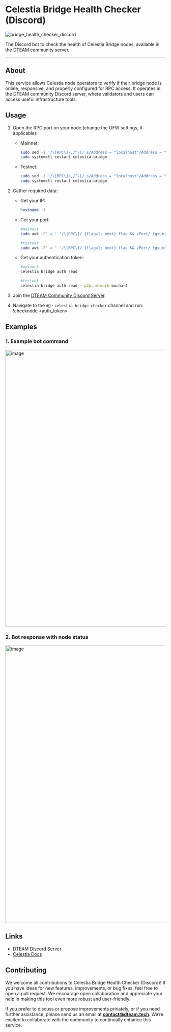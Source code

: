 # Celestia Bridge Health Checker (Discord)

![bridge_health_checker_discord](https://github.com/user-attachments/assets/4c4bf981-2d81-4db8-8dd0-ddf10a5b9f69)

The Discord bot to check the health of Celestia Bridge nodes, available in the DTEAM community server.

---

## About

This service allows Celestia node operators to verify if their bridge node is online, responsive, and properly configured for RPC access. It operates in the DTEAM community Discord server, where validators and users can access useful infrastructure tools.

## Usage

1. Open the RPC port on your node (change the UFW settings, if applicable):
   - Mainnet:
     ```bash
     sudo sed -i '/\[RPC\]/,/^\[/ s/Address = "localhost"/Address = "0.0.0.0"/' $HOME/.celestia-bridge/config.toml
     sudo systemctl restart celestia-bridge
     ```
   - Testnet:
     ```bash
     sudo sed -i '/\[RPC\]/,/^\[/ s/Address = "localhost"/Address = "0.0.0.0"/' $HOME/.celestia-bridge-mocha-4/config.toml
     sudo systemctl restart celestia-bridge
     ```

2. Gather required data:
   - Get your IP:
     ```bash
     hostname -I
     ```
   - Get your port:
     ```bash
     #mainnet
     sudo awk -F' = ' '/\[RPC\]/ {flag=1; next} flag && /Port/ {gsub(/"/, "", $2); print $2; exit}' $HOME/.celestia-bridge/config.toml

     #testnet
     sudo awk -F' = ' '/\[RPC\]/ {flag=1; next} flag && /Port/ {gsub(/"/, "", $2); print $2; exit}' $HOME/.celestia-bridge-mocha-4/config.toml
     ```
   - Get your authentication token:
     ```bash
     #mainnet
     celestia bridge auth read

     #testnet
     celestia bridge auth read --p2p.network mocha-4
     ```

3. Join the [DTEAM Community Discord Server](https://discord.gg/BCeXe63Mm8).

4. Navigate to the `#🤖・celestia-bridge-checker` channel and run: !checknode <ip> <port> <auth_token>

## Examples

### 1. Example bot command
<img width="866" alt="image" src="https://github.com/user-attachments/assets/bd2fa125-4f4b-4d26-aad4-aed0a15e03d2" />

### 2. Bot response with node status
<img width="869" alt="image" src="https://github.com/user-attachments/assets/de42fe3a-00fe-447e-97ca-6b55b4d502dd" />

## Links

- [DTEAM Discord Server](https://discord.gg/BCeXe63Mm8)
- [Celestia Docs](https://docs.celestia.org/)

## Contributing

We welcome all contributions to Celestia Bridge Health Checker (Discord)! If you have ideas for new features, improvements, or bug fixes, feel free to open a pull request. We encourage open collaboration and appreciate your help in making this tool even more robust and user-friendly.

If you prefer to discuss or propose improvements privately, or if you need further assistance, please send us an email at **contact@dteam.tech**. We’re excited to collaborate with the community to continually enhance this service.
